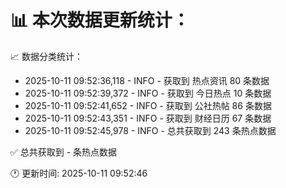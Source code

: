 📊 本次数据更新统计：
==========================

📈 数据分类统计：
- 2025-10-11 09:52:36,118 - INFO - 获取到 热点资讯 80 条数据
- 2025-10-11 09:52:39,372 - INFO - 获取到 今日热点 10 条数据
- 2025-10-11 09:52:41,652 - INFO - 获取到 公社热帖 86 条数据
- 2025-10-11 09:52:43,351 - INFO - 获取到 财经日历 67 条数据
- 2025-10-11 09:52:45,978 - INFO - 总共获取到 243 条热点数据

✅ 总共获取到 - 条热点数据

🕐 更新时间: 2025-10-11 09:52:46

